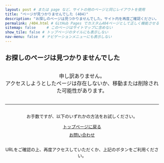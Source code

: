 ```yaml
---
layout: post # または page など、サイトの他のページと同じレイアウトを使用
title: "ページが見つかりませんでした (404)"
description: "お探しのページは見つかりませんでした。サイト内を再度ご確認ください。"
permalink: /404.html # GitHub Pages でカスタム404ページとして正しく機能させるために重要
sitemap: false     # このページはサイトマップに含めない
show_tile: false # トップページのタイルにも表示しない
nav-menu: false  # ナビゲーションメニューにも表示しない
---
```


## お探しのページは見つかりませんでした

<p style="text-align: center; font-size: 1.2em; margin: 2em 0;">
  申し訳ありません。<br>
  アクセスしようとしたページは存在しないか、移動または削除された可能性があります。
</p>

<hr style="margin: 2em 0;">

<p style="text-align: center;">
  お手数ですが、以下のいずれかの方法をお試しください。
</p>

<ul style="list-style: none; padding-left: 0; text-align: center; margin-top: 1em;">
  <li style="margin-bottom: 0.5em;"><a href="{{ site.baseurl }}/" class="button">トップページに戻る</a></li>
  <!-- もしサイト内検索機能があれば -->
  <!-- <li style="margin-bottom: 0.5em;"><a href="{{ site.baseurl }}/search.html" class="button">サイト内検索</a></li> -->
  <li><a href="{{ site.baseurl }}/#contact" class="button primary scrolly">お問い合わせ</a></li>
</ul>

<p style="text-align: center; margin-top: 2em;">
  URLをご確認の上、再度アクセスしていただくか、上記のボタンをご利用ください。
</p>